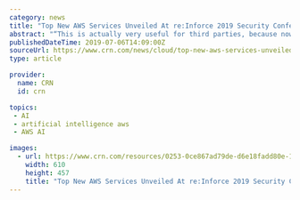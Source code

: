 ```yaml
---
category: news
title: "Top New AWS Services Unveiled At re:Inforce 2019 Security Conference"
abstract: "“This is actually very useful for third parties, because now you have access to traffic from the VPC, and you are able to detect abnormal behavior using machine learning and artificial intelligence,” he said. “Overall, this is an enhancement of AWS ..."
publishedDateTime: 2019-07-06T14:09:00Z
sourceUrl: https://www.crn.com/news/cloud/top-new-aws-services-unveiled-at-re-inforce-2019-security-conference
type: article

provider:
  name: CRN
  id: crn

topics:
 - AI
 - artificial intelligence aws
 - AWS AI

images:
  - url: https://www.crn.com/resources/0253-0ce867ad79de-d6e18fadd80e-1000/aws-booth.jpg
    width: 610
    height: 457
    title: "Top New AWS Services Unveiled At re:Inforce 2019 Security Conference"
---
```

